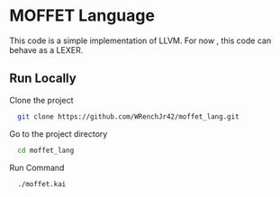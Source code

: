 # MOFFET Language

This code is a simple implementation of LLVM. For now , this code can behave as a LEXER.



## Run Locally

Clone the project

```bash
  git clone https://github.com/WRenchJr42/moffet_lang.git
```

Go to the project directory

```bash
  cd moffet_lang
```

Run Command

```bash
  ./moffet.kai
```


